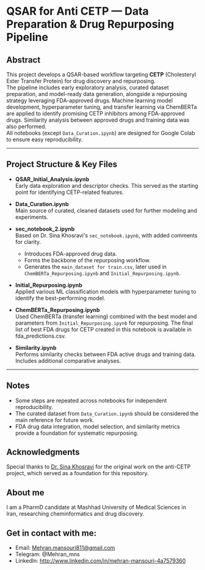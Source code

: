 # QSAR for Anti CETP — Data Preparation & Drug Repurposing Pipeline

## Abstract

This project develops a QSAR-based workflow targeting **CETP** (Cholesteryl Ester Transfer Protein) for drug discovery and repurposing.\
The pipeline includes early exploratory analysis, curated dataset preparation, and model-ready data generation, alongside a repurposing strategy leveraging FDA-approved drugs. Machine learning model development, hyperparameter tuning, and transfer learning via ChemBERTa are applied to identify promising CETP inhibitors among FDA-approved drugs. Similarity analysis between approved drugs and training data was also performed.\
All notebooks (except `Data_Curation.ipynb`) are designed for Google Colab to ensure easy reproducibility.

---

## Project Structure & Key Files

- **QSAR\_Initial\_Analysis.ipynb**\
  Early data exploration and descriptor checks. This served as the starting point for identifying CETP-related features.

- **Data\_Curation.ipynb**\
  Main source of curated, cleaned datasets used for further modeling and experiments.

- **sec\_notebook\_2.ipynb**\
  Based on Dr. Sina Khosravi's `sec_notebook.ipynb`, with added comments for clarity.

  - Introduces FDA-approved drug data.
  - Forms the backbone of the repurposing workflow.
  - Generates the `main_dataset for train.csv`, later used in `ChemBERTa_Repurposing.ipynb` and `Initial_Repurposing.ipynb`.

- **Initial\_Repurposing.ipynb**\
  Applied various ML classification models with hyperparameter tuning to identify the best-performing model.

- **ChemBERTa\_Repurposing.ipynb**\
  Used ChemBERTa (transfer learning) combined with the best model and parameters from `Initial_Repurposing.ipynb` for repurposing. The final list of best FDA drugs for CETP created in this notebook is available in fda_predictions.csv.

- **Similarity.ipynb**\
  Performs similarity checks between FDA active drugs and training data. Includes additional comparative analyses.

---

## Notes

- Some steps are repeated across notebooks for independent reproducibility.
- The curated dataset from `Data_Curation.ipynb` should be considered the main reference for future work.
- FDA drug data integration, model selection, and similarity metrics provide a foundation for systematic repurposing.


## Acknowledgments
Special thanks to [Dr. Sina Khosravi](https://github.com/khosravisina/anti_CETP) for the original work on the anti-CETP project, which served as a foundation for this repository.

## About me
I am a PharmD candidate at Mashhad University of Medical Sciences in Iran, researching cheminformatics and drug discovery.

## Get in contact with me:
- Email: Mehran.mansouri811@gmail.com
- Telegram: @Mehran_mns
- LinkedIn: http://www.linkedin.com/in/mehran-mansouri-4a7579360

